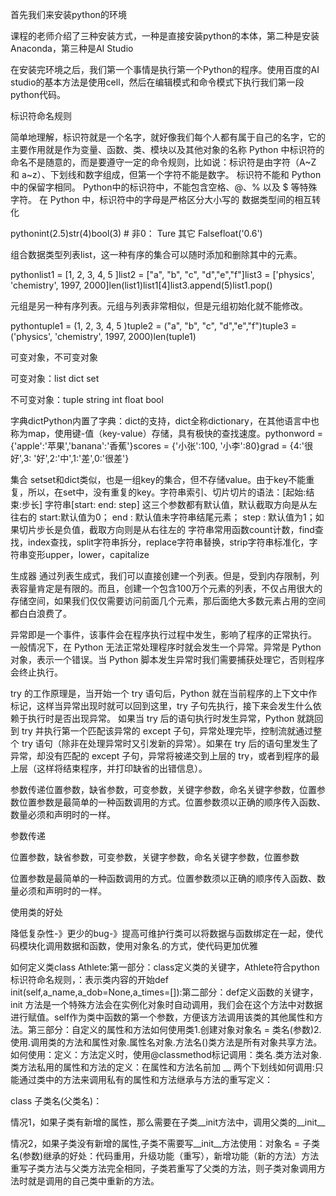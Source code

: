 首先我们来安装python的环境

课程的老师介绍了三种安装方式，一种是直接安装python的本体，第二种是安装Anaconda，第三种是AI Studio

在安装完环境之后，我们第一个事情是执行第一个Python的程序。使用百度的AI studio的基本方法是使用cell，然后在编辑模式和命令模式下执行我们第一段python代码。

标识符命名规则

简单地理解，标识符就是一个名字，就好像我们每个人都有属于自己的名字，它的主要作用就是作为变量、函数、类、模块以及其他对象的名称
Python 中标识符的命名不是随意的，而是要遵守一定的命令规则，比如说：标识符是由字符（A~Z 和 a~z）、下划线和数字组成，但第一个字符不能是数字。 标识符不能和 Python 中的保留字相同。 Python中的标识符中，不能包含空格、@、% 以及 $ 等特殊字符。 在 Python 中，标识符中的字母是严格区分大小写的
数据类型间的相互转化

pythonint(2.5)str(4)bool(3) # 非0： Ture 其它 Falsefloat('0.6')

组合数据类型列表list，这一种有序的集合可以随时添加和删除其中的元素。

pythonlist1 = [1, 2, 3, 4, 5 ]list2 = ["a", "b", "c", "d","e","f"]list3 = ['physics', 'chemistry', 1997, 2000]len(list1)list1[4]list3.append(5)list1.pop()

元组是另一种有序列表。元组与列表非常相似，但是元组初始化就不能修改。

pythontuple1 = (1, 2, 3, 4, 5 )tuple2 = ("a", "b", "c", "d","e","f")tuple3 = ('physics', 'chemistry', 1997, 2000)len(tuple1)

可变对象，不可变对象

可变对象：list dict set

不可变对象：tuple string int float bool

字典dictPython内置了字典：dict的支持，dict全称dictionary，在其他语言中也称为map，使用键-值（key-value）存储，具有极快的查找速度。pythonword = {'apple':'苹果','banana':'香蕉'}scores = {'小张':100, '小李':80}grad = {4:'很好',3: '好',2:'中',1:'差',0:'很差'}

集合 setset和dict类似，也是一组key的集合，但不存储value。由于key不能重复，所以，在set中，没有重复的key。字符串索引、切片切片的语法：[起始:结束:步长] 字符串[start: end: step] 这三个参数都有默认值，默认截取方向是从左往右的 start:默认值为0； end : 默认值未字符串结尾元素； step : 默认值为1；如果切片步长是负值，截取方向则是从右往左的
字符串常用函数count计数，find查找，index查找，split字符串拆分，replace字符串替换，strip字符串标准化，字符串变形upper，lower，capitalize

生成器
通过列表生成式，我们可以直接创建一个列表。但是，受到内存限制，列表容量肯定是有限的。而且，创建一个包含100万个元素的列表，不仅占用很大的存储空间，如果我们仅仅需要访问前面几个元素，那后面绝大多数元素占用的空间都白白浪费了。

异常即是一个事件，该事件会在程序执行过程中发生，影响了程序的正常执行。
一般情况下，在 Python 无法正常处理程序时就会发生一个异常。异常是 Python 对象，表示一个错误。当 Python 脚本发生异常时我们需要捕获处理它，否则程序会终止执行。

try 的工作原理是，当开始一个 try 语句后，Python 就在当前程序的上下文中作标记，这样当异常出现时就可以回到这里，try 子句先执行，接下来会发生什么依赖于执行时是否出现异常。
如果当 try 后的语句执行时发生异常，Python 就跳回到 try 并执行第一个匹配该异常的 except 子句，异常处理完毕，控制流就通过整个 try 语句（除非在处理异常时又引发新的异常）。如果在 try 后的语句里发生了异常，却没有匹配的 except 子句，异常将被递交到上层的 try，或者到程序的最上层（这样将结束程序，并打印缺省的出错信息）。

参数传递位置参数，缺省参数，可变参数，关键字参数，命名关键字参数，位置参数位置参数是最简单的一种函数调用的方式。位置参数须以正确的顺序传入函数、数量必须和声明时的一样。

参数传递

位置参数，缺省参数，可变参数，关键字参数，命名关键字参数，位置参数

位置参数是最简单的一种函数调用的方式。位置参数须以正确的顺序传入函数、数量必须和声明时的一样。

使用类的好处

降低复杂性-》更少的bug-》提高可维护行类可以将数据与函数绑定在一起，使代码模块化调用数据和函数，使用对象名.的方式，使代码更加优雅

如何定义类class Athlete:第一部分：class定义类的关键字，Athlete符合python标识符命名规则，：表示类内容的开始def init(self,a_name,a_dob=None,a_times=[]):第二部分：def定义函数的关键字，init 方法是一个特殊方法会在实例化对象时自动调用，我们会在这个方法中对数据进行赋值。self作为类中函数的第一个参数，方便该方法调用该类的其他属性和方法。第三部分：自定义的属性和方法如何使用类1.创建对象对象名 = 类名(参数)2.使用.调用类的方法和属性对象.属性名对象.方法名()类方法是所有对象共享方法。如何使用：定义：方法定义时，使用@classmethod标记调用：类名.类方法对象.类方法私用的属性和方法的定义：在属性和方法名前加 __ 两个下划线如何调用:只能通过类中的方法来调用私有的属性和方法继承与方法的重写定义：

class 子类名(父类名)：

情况1，如果子类有新增的属性，那么需要在子类__init方法中，调用父类的__init__

情况2，如果子类没有新增的属性,子类不需要写__init__方法使用：对象名 = 子类名(参数)继承的好处：代码重用，升级功能（重写），新增功能（新的方法）方法重写子类方法与父类方法完全相同，子类若重写了父类的方法，则子类对象调用方法时就是调用的自己类中重新的方法。
